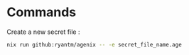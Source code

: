 # Commands

Create a new secret file : 

```sh
nix run github:ryantm/agenix -- -e secret_file_name.age
```

